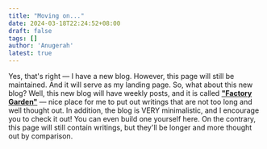 ```yaml
---
title: "Moving on..."
date: 2024-03-18T22:24:52+08:00
draft: false
tags: []
author: 'Anugerah'
latest: true
---
```


Yes, that's right — I have a new blog. However, this page will still be maintained. And it will serve as my landing page. So, what about this new blog? Well, this new blog will have weekly posts, and it is called [**"Factory Garden"**](https://factorygarden.bearblog.dev/) — nice place for me to put out writings that are not too long and well thought out. In addition, the blog is VERY minimalistic, and I encourage you to check it out! You can even build one yourself here. On the contrary, this page will still contain writings, but they'll be longer and more thought out by comparison.
